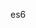 <!--
 * @Author: SHUO
 * @Date: 2022-06-09 20:16:29
 * @LastEditors: SHUO
 * @LastEditTime: 2022-06-09 20:16:33
 * @FilePath: /doc/docs/front-end/JavaScript/es6.md
 * @Description:
 *
-->

es6
